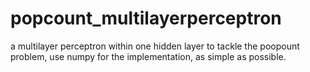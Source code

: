 # popcount_multilayerperceptron

a multilayer perceptron within one hidden layer to tackle the poopount problem, use numpy for the implementation, as simple as possible.

